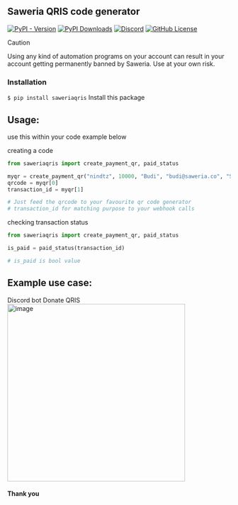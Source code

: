 ## Saweria QRIS code generator

[![PyPI - Version](https://img.shields.io/pypi/v/saweriaqris)](http://pypi.org/project/saweriaqris/)
[![PyPI Downloads](https://static.pepy.tech/badge/saweriaqris)](https://pepy.tech/projects/saweriaqris)
[![Discord](https://img.shields.io/discord/878859506405228574)](https://discord.gg/GzjyMZnpb7)
[![GitHub License](https://img.shields.io/github/license/nindtz/saweriaqris)](https://mit-license.org/)

> [!CAUTION]
> Using any kind of automation programs on your account can result in your account getting permanently banned by Saweria. Use at your own risk.

### Installation

`$ pip install saweriaqris` Install this package <br>

## Usage:

use this within your code
example below

creating a code
```python
from saweriaqris import create_payment_qr, paid_status

myqr = create_payment_qr("nindtz", 10000, "Budi", "budi@saweria.co", "Semangat!")
qrcode = myqr[0]
transaction_id = myqr[1]

# Just feed the qrcode to your favourite qr code generator
# transaction_id for matching purpose to your webhook calls
```

checking transaction status
```python
from saweriaqris import create_payment_qr, paid_status

is_paid = paid_status(transaction_id)

# is_paid is bool value
```

## Example use case:

Discord bot Donate QRIS<br>
<img width="401" alt="image" src="https://github.com/user-attachments/assets/f607cc45-5836-4c19-abe2-b2b1f8393d1b" />

#### Thank you
